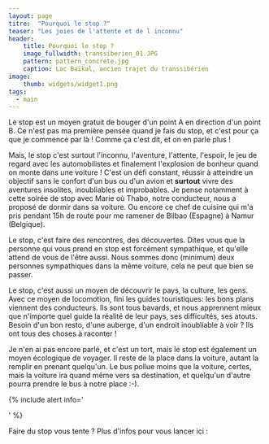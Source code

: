 ```yaml
---
layout: page
titre:  "Pourquoi le stop ?"
teaser: "Les joies de l'attente et de l inconnu"
header:
    title: Pourquoi le stop ?
    image_fullwidth: transsiberien_01.JPG
    pattern: pattern_concrete.jpg
    caption: Lac Baïkal, ancien trajet du transsibérien
image:
    thumb: widgets/widget1.png
tags:
  - main
---
```


Le stop est un moyen gratuit de bouger d'un point A en direction d'un point B. Ce n'est pas ma première pensée quand je fais du stop, et c'est pour ça que je commence par là ! Comme ça c'est dit, et on en parle plus !

Mais, le stop c'est surtout l'inconnu, l'aventure, l'attente, l'espoir, le jeu de regard avec les automobilistes et finalement l'explosion de bonheur quand on monte dans une voiture ! C'est un défi constant, réussir à atteindre un objectif sans le confort d'un bus ou d'un avion et <b>surtout</b> vivre des aventures insolites, inoubliables et improbables. Je pense notamment à cette soirée de stop avec Marie où Thabo, notre conducteur, nous a proposé de dormir dans sa voiture. Ou encore ce chef de cuisine qui m'a pris pendant 15h de route pour me ramener de Bilbao (Espagne) à Namur (Belgique).

Le stop, c'est faire des rencontres, des découvertes. Dites vous que la personne qui vous prend en stop est forcément sympathique, et qu'elle attend de vous de l'être aussi. Nous sommes donc (minimum) deux personnes sympathiques dans la même voiture, cela ne peut que bien se passer.

Le stop, c'est aussi un moyen de découvrir le pays, la culture, les gens. Avec ce moyen de locomotion, fini les guides touristiques: les bons plans viennent des conducteurs. Ils sont tous bavards, et nous apprennent mieux que n'importe quel guide la réalité de leur pays, ses difficultés, ses atouts. Besoin d'un bon resto, d'une auberge, d'un endroit inoubliable à voir ? Ils ont tous des choses à raconter !

Je n'en ai pas encore parlé, et c'est un tort, mais le stop est également un moyen écologique de voyager. Il reste de la place dans la voiture, autant la remplir en prenant quelqu'un. Le bus pollue moins que la voiture, certes, mais la voiture ira quand même vers sa destination, et quelqu'un d'autre pourra prendre le bus à notre place :-).

{% include alert info='<center> </center>' %}

Faire du stop vous tente ? Plus d'infos pour vous lancer ici : 
